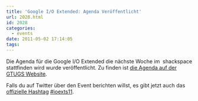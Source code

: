 ```yaml
---
title: 'Google I/O Extended: Agenda Veröffentlicht'
url: 2028.html
id: 2028
categories:
  - events
date: 2011-05-02 17:14:05
tags:
---
```


Die Agenda für die Google I/O Extended die nächste Woche im  shackspace stattfinden wird wurde veröffentlicht.
Zu finden ist [die Agenda auf der GTUGS Website](http://stuttgart.gtugs.org/events/goolgeioextendedevent).

Falls du auf Twitter über den Event berichten willst, es gibt jetzt auch das [offizielle Hashtag](https://twitter.com/#!/blackforestgtug/status/65024294408826880) [#ioexts11](https://twitter.com/#!/search?q=%23ioexts11).